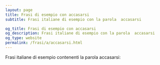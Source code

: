 ```yaml
---
layout: page
title: Frasi di esempio con accasarsi 
subtitle: Frasi italiane di esempio con la parola  accasarsi

og_title: Frasi di esempio con accasarsi 
og_description: Frasi italiane di esempio con la parola  accasarsi
og_type: website
permalink: /frasi/a/accasarsi.html
---
```


Frasi italiane di esempio contenenti la parola accasarsi:


